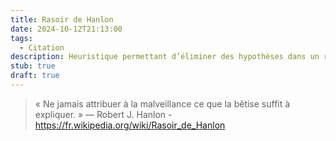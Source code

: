 ```yaml
---
title: Rasoir de Hanlon
date: 2024-10-12T21:13:00
tags:
  - Citation
description: Heuristique permettant d’éliminer des hypothèses dans un raisonnement.
stub: true
draft: true
---
```

> « Ne jamais attribuer à la malveillance ce que la bêtise suffit à expliquer. »
> — Robert J. Hanlon - https://fr.wikipedia.org/wiki/Rasoir_de_Hanlon